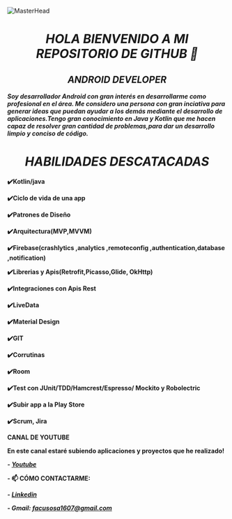 ![MasterHead](https://1.bp.blogspot.com/-7A4WynwLsMw/XbBpCXG8fHI/AAAAAAAAMt4/uOa1bpLskYgrwGbllhSu2SDj_Mig8SXJQCLcBGAsYHQ/s1600/2000_600px.gif)
***<h1 align="center">HOLA BIENVENIDO A MI REPOSITORIO DE GITHUB 👋</h1>***
***<h2 align="center">ANDROID DEVELOPER</h2>***



***Soy desarrollador Android con gran interés en desarrollarme como profesional en el área. Me considero una persona con gran inciativa para generar ideas que puedan ayudar a los demás mediante el desarrollo de aplicaciones.Tengo gran conocimiento en Java y Kotlin que me hacen capaz de resolver gran cantidad de problemas,para dar un desarrollo limpio y conciso de código.***




***<h1 align="center">HABILIDADES DESCATACADAS</h1>***

**✔️Kotlin/java**

**✔️Ciclo de vida de una app**

**✔️Patrones de Diseño**

**✔️Arquitectura(MVP,MVVM)** 

**✔️Firebase(crashlytics ,analytics ,remoteconfig ,authentication,database ,notification)**

**✔️Librerias y Apis(Retrofit,Picasso,Glide, OkHttp)**

**✔️Integraciones con Apis Rest** 

**✔️LiveData** 

**✔️Material Design**

**✔️GIT**

**✔️Corrutinas**

**✔️Room**

**✔️Test con JUnit/TDD/Hamcrest/Espresso/
Mockito y Robolectric**

**✔️Subir app a la Play Store**

**✔️Scrum, Jira**

**CANAL DE YOUTUBE** 

**En este canal estaré subiendo aplicaciones y proyectos que he realizado!**

***- [Youtube](https://www.youtube.com/@FacuDev/featured)***


**- 📫 CÓMO CONTACTARME:** 

***- [Linkedin](https://www.linkedin.com/in/sosafacundo/)***
  
***- Gmail: facusosa1607@gmail.com***


